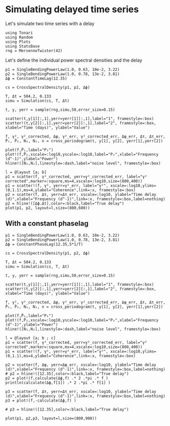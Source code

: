 # Simulating delayed time series

Let's simulate two time series with a delay 

```@example simulation_delay
using Tonari
using Random
using Plots
using StatsBase
rng = MersenneTwister(42)
```

Let's define the individual power spectral densities and the delay

```@example simulation_delay
p1 = SingleBendingPowerLaw(1.0, 0.63, 10e-2, 3.22)
p2 = SingleBendingPowerLaw(1.0, 0.78, 13e-2, 3.81)
Δϕ = ConstantTimeLag(12.35)

cs = CrossSpectralDensity(p1, p2, Δϕ)
```

```@example simulation_delay
T, Δt = 504.2, 0.133
simu = Simulation(cs, T, Δt)
```

```@example simulation_delay
t, y, yerr = sample(rng,simu,50,error_size=0.15)
```

```@example simulation_delay
scatter(t,y[1][:,1],yerr=yerr[1][:,1],label="1", framestyle=:box)
scatter!(t,y[2][:,1],yerr=yerr[2][:,1],label="2", framestyle=:box, xlabel="Time (days)", ylabel="Value")
```

```@example simulation_delay
f, γ², γ²_corrected, Δφ, γ²_err, γ²_corrected_err, Δφ_err, Δτ, Δτ_err, P̄₁, P̄₂, N₁, N₂, n = cross_periodogram(t, y[1], y[2], yerr[1],yerr[2])
```

```@example simulation_delay
plot(f,P̄₁,label="P₁")
plot!(f,P̄₂,xscale=:log10,yscale=:log10,label="P₂",xlabel="Frequency (d^-1)",ylabel="Power")
hline!([N₁,N₂],linestyle=:dash,label="noise level", framestyle=:box)
```


```@example simulation_delay
l = @layout [a; b]
p1 = scatter(f, γ²_corrected, yerr=γ²_corrected_err, label="γ² corrected",marker=:square,ms=4,xscale=:log10,size=(800,400))
p1 = scatter!(f, γ², yerr=γ²_err, label="γ²", xscale=:log10,ylims=(0,1.1),ms=4,ylabel="Coherence",link=:x, framestyle=:box)
p2 = scatter(f, Δτ, yerr=Δτ_err, xscale=:log10, ylabel="Time delay (d)",xlabel="Frequency (d^-1)",link=:x, framestyle=:box,label=nothing)
p2 = hline!([Δϕ.Δt],color=:black,label="True delay")
plot(p1, p2, layout=l,size=(800,600))
```


## With a constant phaselag

```@example simulation_delay
p1 = SingleBendingPowerLaw(1.0, 0.63, 10e-2, 3.22)
p2 = SingleBendingPowerLaw(1.0, 0.78, 13e-2, 3.81)
Δϕ = ConstantPhaseLag(12.35,5*1/T)

cs = CrossSpectralDensity(p1, p2, Δϕ)
```

```@example simulation_delay
T, Δt = 504.2, 0.133
simu = Simulation(cs, T, Δt)
```

```@example simulation_delay
t, y, yerr = sample(rng,simu,50,error_size=0.15)
```

```@example simulation_delay
scatter(t,y[1][:,1],yerr=yerr[1][:,1],label="1", framestyle=:box)
scatter!(t,y[2][:,1],yerr=yerr[2][:,1],label="2", framestyle=:box, xlabel="Time (days)", ylabel="Value")
```

```@example simulation_delay
f, γ², γ²_corrected, Δφ, γ²_err, γ²_corrected_err, Δφ_err, Δτ, Δτ_err, P̄₁, P̄₂, N₁, N₂, n = cross_periodogram(t, y[1], y[2], yerr[1],yerr[2])
```

```@example simulation_delay
plot(f,P̄₁,label="P₁")
plot!(f,P̄₂,xscale=:log10,yscale=:log10,label="P₂",xlabel="Frequency (d^-1)",ylabel="Power")
hline!([N₁,N₂],linestyle=:dash,label="noise level", framestyle=:box)
```


```@example simulation_delay
l = @layout [a; b ; c]
p1 = scatter(f, γ²_corrected, yerr=γ²_corrected_err, label="γ² corrected",marker=:square,ms=4,xscale=:log10,size=(800,400))
p1 = scatter!(f, γ², yerr=γ²_err, label="γ²", xscale=:log10,ylims=(0,1.1),ms=4,ylabel="Coherence",link=:x, framestyle=:box)

p2 = scatter(f, Δφ, yerr=Δφ_err, xscale=:log10, ylabel="Time delay (d)",xlabel="Frequency (d^-1)",link=:x, framestyle=:box,label=nothing)
# p2 = hline!([12.35],color=:black,label="True delay")
p2 = plot!(f,calculate(Δϕ,f) .* 2 .*pi .* f )
println(calculate(Δϕ,f[1]) .* 2 .*pi .* f[1] )

p3 = scatter(f, Δτ, yerr=Δτ_err, xscale=:log10, ylabel="Time delay (d)",xlabel="Frequency (d^-1)",link=:x, framestyle=:box,label=nothing)
p3 = plot!(f,-calculate(Δϕ,f) )

# p3 = hline!([12.35],color=:black,label="True delay")

plot(p1, p2,p3, layout=l,size=(800,900))
```
